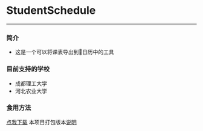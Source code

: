 # StudentSchedule

---
### 简介
- 这是一个可以将课表导出到📅日历中的工具
### 目前支持的学校
- 成都理工大学
- 河北农业大学
### 食用方法
[点我下载](https://aru.lanzous.com/b01bulq6b)
本项目打包版本[说明](https://shimo.im/docs/GKtW6pWkWGTp8p3Y/read)
